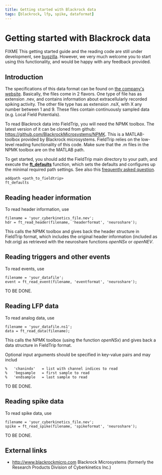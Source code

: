 ```yaml
---
title: Getting started with Blackrock data
tags: [blackrock, lfp, spike, dataformat]
---
```


# Getting started with Blackrock data

FIXME This getting started guide and the reading code are still under development,
see [bugzilla](http://bugzilla.fieldtriptoolbox.org/show_bug.cgi?id=2964).
However, we very much welcome you to start using this functionality, and would be happy with any feedback provided.

## Introduction

The specifications of this data format can be found on [the company's website](http://support.blackrockmicro.com/KB/View/166838-file-specifications-packet-details-headers-etc). Basically, the files come in 2 flavors. One type of file has as extension .nev, and contains information about extracellularly recorded spiking activity. The other file type has as extension .nsX, with X any number between 1 and 9. These files contain continuously sampled data (e.g. Local Field Potentials).

To read Blackrock data into FieldTrip, you will need the NPMK toolbox. The latest version of it can be cloned from github: https://github.com/BlackrockMicrosystems/NPMK. This is a MATLAB-toolbox provided by Blackrock microsystems. FieldTrip relies on the low-level reading functionality of this code. Make sure that the .m files in the NPMK toolbox are on the MATLAB path.

To get started, you should add the FieldTrip main directory to your path, and execute the **[ft_defaults](/reference/ft_defaults)** function, which sets the defaults and configures up the minimal required path settings. See also this [frequently asked question](/faq/should_i_add_fieldtrip_with_all_subdirectories_to_my_matlab_path).

    addpath <path_to_fieldtrip>
    ft_defaults

## Reading header information

To read header information, use

    filename = 'your_cyberkinetics_file.nev';
    hdr = ft_read_header(filename, 'headerformat', 'neuroshare');

This calls the NPMK toolbox and gives back the header structure in FieldTrip format, which includes the original header information (included as hdr.orig) as retrieved with the neuroshare functions _openNSx_ or _openNEV_.

## Reading triggers and other events

To read events, use

    filename = 'your_datafile';
    event = ft_read_event(filename, 'eventformat', 'neuroshare');

TO BE DONE.

## Reading LFP data

To read analog data, use

    filename = 'your_datafile.ns1';
    data = ft_read_data(filename);

This calls the NPMK toolbox (using the function _openNSx_) and gives back a data structure in FieldTrip format.

Optional input arguments should be specified in key-value pairs and may includ

    %   'chanindx'   = list with channel indices to read
    %   'begsample   = first sample to read
    %   'endsample   = last sample to read

TO BE DONE.

## Reading spike data

To read spike data, use

    filename = 'your_cyberkinetics_file.nev';
    spike = ft_read_spike(filename, 'spikeformat', 'neuroshare');

TO BE DONE.

## External links

- http://www.blackrockmicro.com Blackrock Microsystems (formerly the Research Products Division of Cyberkinetics Inc.)
